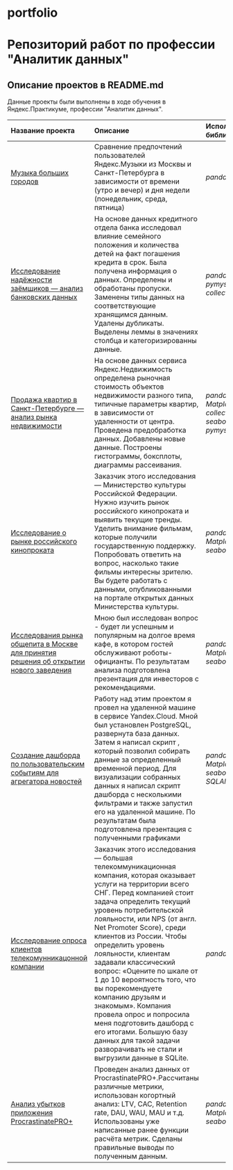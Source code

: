 # portfolio

# Репозиторий работ по профессии "Аналитик данных"


## Описание проектов в README.md

Данные проекты были выполнены в ходе обучения в Яндекс.Практикуме, профессии "Аналитик данных".

| Название проекта | Описание | Используемые библиотеки | 
| :---------------------- | :---------------------- | :---------------------- |
| [Музыка больших городов](https://github.com/Pavel8672/portfolio/tree/main/1.%20Музыка%20больших%20городов) | Сравнение предпочтений пользователей Яндекс.Музыки из Москвы и Санкт-Петербурга в зависимости от времени (утро и вечер) и дня недели (понедельник, среда, пятница)| *pandas* |
| [Исследование надёжности заёмщиков — анализ банковских данных](https://github.com/Pavel8672/portfolio/tree/main/2.%20Исследование%20надёжности%20заёмщиков%20—%20анализ%20банковских%20данных) | На основе данных кредитного отдела банка исследовал влияние семейного положения и количества детей на факт погашения кредита в срок. Была получена информация о данных. Определены и обработаны пропуски. Заменены типы данных на соответствующие хранящимся данным. Удалены дубликаты. Выделены леммы в значениях столбца и категоризированны данные. | *pandas* *pymystem3* *collections* |
| [Продажа квартир в Санкт-Петербурге — анализ рынка недвижимости](https://github.com/Pavel8672/portfolio/tree/main/3.%20Продажа%20квартир%20в%20Санкт-Петербурге%20—%20анализ%20рынка%20недвижимости) | На основе данных сервиса Яндекс.Недвижимость определена рыночная стоимость объектов недвижимости разного типа, типичные параметры квартир, в зависимости от удаленности от центра. Проведена предобработка данных. Добавлены новые данные. Построены гистограммы, боксплоты, диаграммы рассеивания. | *pandas* *Matplotlib* *collections* *seaborn* *pymystem3* |
| [Исследование о рынке российского кинопроката](https://github.com/Pavel8672/portfolio/tree/main/4.%20Исследование%20о%20рынке%20российского%20кинопроката) | Заказчик этого исследования — Министерство культуры Российской Федерации. Нужно изучить рынок российского кинопроката и выявить текущие тренды. Уделить внимание фильмам, которые получили государственную поддержку. Попробовать ответить на вопрос, насколько такие фильмы интересны зрителю. Вы будете работать с данными, опубликованными на портале открытых данных Министерства культуры.| *pandas* *Matplotlib* *seaborn* *numpy* |
| [Исследования рынка общепита в Москве для принятия решения об открытии нового заведения](https://github.com/Pavel8672/portfolio/tree/main/5.%20Исследования%20рынка%20общепита%20в%20Москве%20для%20открытия%20кафе) | Мною был исследован вопрос - будет ли успешным и популярным на долгое время кафе, в котором гостей обслуживают роботы-официанты. По результатам анализа подготовлена презентация для инвесторов с рекомендациями. | *pandas* *Matplotlib* *seaborn* *numpy* |
| [Создание дашборда по пользовательским событиям для агрегатора новостей](https://github.com/Pavel8672/portfolio/tree/main/6.%20Создание%20дашборда%20для%20агрегатора%20новостей) | Работу над этим проектом я провел на удаленной машине в сервисе Yandex.Cloud. Мной был установлен PostgreSQL, развернута база данных. Затем я написал скрипт , который позволил собирать данные за определенный временной период. Для визуализации собранных данных я написал скрипт дашборда с несколькими фильтрами и также запустил его на удаленной машине. По результатам была подготовлена презентация с полученными графиками | *pandas* *Matplotlib* *seaborn* *numpy* *SQLAlchemy* |
| [Исследование опроса клиентов телекомунникацонной компании](https://github.com/Pavel8672/portfolio/tree/main/7.%20Исследование%20опроса%20клиентов%20телекоммуникационной%20компании) | Заказчик этого исследования — большая телекоммуникационная компания, которая оказывает услуги на территории всего СНГ. Перед компанией стоит задача определить текущий уровень потребительской лояльности, или NPS (от англ. Net Promoter Score), среди клиентов из России. Чтобы определить уровень лояльности, клиентам задавали классический вопрос: «Оцените по шкале от 1 до 10 вероятность того, что вы порекомендуете компанию друзьям и знакомым». Компания провела опрос и попросила меня подготовить дашборд с его итогами. Большую базу данных для такой задачи разворачивать не стали и выгрузили данные в SQLite. | *pandas* | 
| [Анализ убытков приложения ProcrastinatePRO+](https://github.com/Pavel8672/portfolio/tree/main/8%20.%20Анализ%20убытков%20приложения%20PricrastinatePro%2B) | Проведен анализ данных от ProcrastinatePRO+.Рассчитаны различные метрики, использован когортный анализ: LTV, CAC, Retention rate, DAU, WAU, MAU и т.д. Использованы уже написанные ранее функции расчёта метрик. Сделаны правильные выводы по полученным данным. | *pandas* *Matplotlib* *seaborn* |